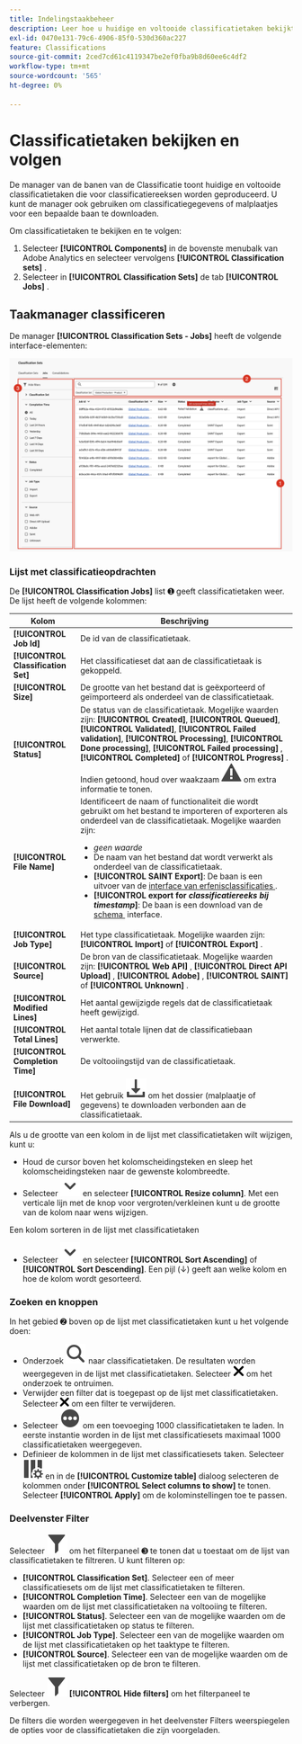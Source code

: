 ```yaml
---
title: Indelingstaakbeheer
description: Leer hoe u huidige en voltooide classificatietaken bekijkt die zijn gegenereerd op basis van classificatiesets.
exl-id: 0470e131-79c6-4906-85f0-530d360ac227
feature: Classifications
source-git-commit: 2ced7cd61c4119347be2ef0fba9b8d60ee6c4df2
workflow-type: tm+mt
source-wordcount: '565'
ht-degree: 0%

---
```


# Classificatietaken bekijken en volgen

De manager van de banen van de Classificatie toont huidige en voltooide classificatietaken die voor classificatiereeksen worden geproduceerd. U kunt de manager ook gebruiken om classificatiegegevens of malplaatjes voor een bepaalde baan te downloaden.

Om classificatietaken te bekijken en te volgen:


1. Selecteer **[!UICONTROL Components]** in de bovenste menubalk van Adobe Analytics en selecteer vervolgens **[!UICONTROL Classification sets]** .
1. Selecteer in **[!UICONTROL Classification Sets]** de tab **[!UICONTROL Jobs]** .

## Taakmanager classificeren

De manager **[!UICONTROL Classification Sets - Jobs]** heeft de volgende interface-elementen:

![&#x200B; de Reeksen van Classificaties - de Manager van de Baan &#x200B;](manage/assets/classifications-sets-jobs.png)



### Lijst met classificatieopdrachten

De **[!UICONTROL Classification Jobs]** list ➊ geeft classificatietaken weer. De lijst heeft de volgende kolommen:

| Kolom | Beschrijving |
|---|---|
| **[!UICONTROL Job Id]** | De id van de classificatietaak. |
| **[!UICONTROL Classification Set]** | Het classificatieset dat aan de classificatietaak is gekoppeld. |
| **[!UICONTROL Size]** | De grootte van het bestand dat is geëxporteerd of geïmporteerd als onderdeel van de classificatietaak. |
| **[!UICONTROL Status]** | De status van de classificatietaak. Mogelijke waarden zijn: **[!UICONTROL Created]**, **[!UICONTROL Queued]**, **[!UICONTROL Validated]**, **[!UICONTROL Failed validation]**, **[!UICONTROL Processing]**, **[!UICONTROL Done processing]**, **[!UICONTROL Failed processing]** , **[!UICONTROL Completed]** of **[!UICONTROL Progress]** . Indien getoond, houd over waakzaam ![&#x200B; Alarm &#x200B;](/help/assets/icons/Alert.svg) om extra informatie te tonen. |
| **[!UICONTROL File Name]** | Identificeert de naam of functionaliteit die wordt gebruikt om het bestand te importeren of exporteren als onderdeel van de classificatietaak. Mogelijke waarden zijn: <ul><li>*geen waarde*</li><li>De naam van het bestand dat wordt verwerkt als onderdeel van de classificatietaak.</li><li>**[!UICONTROL SAINT Export]**: De baan is een uitvoer van de [&#x200B; interface van erfenisclassificaties &#x200B;](/help/components/classifications/importer/c-working-with-saint.md).</li><li>**[!UICONTROL export for _classificatiereeks _bij_ timestamp_]**: De baan is een download van de [&#x200B; schema &#x200B;](manage/schema.md#download) interface.</li></ul> |
| **[!UICONTROL Job Type]** | Het type classificatietaak. Mogelijke waarden zijn: **[!UICONTROL Import]** of **[!UICONTROL Export]** . |
| **[!UICONTROL Source]** | De bron van de classificatietaak. Mogelijke waarden zijn: **[!UICONTROL Web API]** , **[!UICONTROL Direct API Upload]** , **[!UICONTROL Adobe]** , **[!UICONTROL SAINT]** of **[!UICONTROL Unknown]** . |
| **[!UICONTROL Modified Lines]** | Het aantal gewijzigde regels dat de classificatietaak heeft gewijzigd. |
| **[!UICONTROL Total Lines]** | Het aantal totale lijnen dat de classificatiebaan verwerkte. |
| **[!UICONTROL Completion Time]** | De voltooiingstijd van de classificatietaak. |
| **[!UICONTROL File Download]** | Het gebruik ![&#x200B; Download &#x200B;](/help/assets/icons/Download.svg) om het dossier (malplaatje of gegevens) te downloaden verbonden aan de classificatietaak. |

Als u de grootte van een kolom in de lijst met classificatietaken wilt wijzigen, kunt u:

* Houd de cursor boven het kolomscheidingsteken en sleep het kolomscheidingsteken naar de gewenste kolombreedte.
* Selecteer ![&#x200B; ChevronDown &#x200B;](/help/assets/icons/ChevronDown.svg) en selecteer **[!UICONTROL Resize column]**. Met een verticale lijn met de knop voor vergroten/verkleinen kunt u de grootte van de kolom naar wens wijzigen.

Een kolom sorteren in de lijst met classificatietaken

* Selecteer ![&#x200B; ChevronDown &#x200B;](/help/assets/icons/ChevronDown.svg) en selecteer **[!UICONTROL Sort Ascending]** of **[!UICONTROL Sort Descending]**. Een pijl (↓) geeft aan welke kolom en hoe de kolom wordt gesorteerd.


### Zoeken en knoppen

In het gebied ➋ boven op de lijst met classificatietaken kunt u het volgende doen:

* Onderzoek ![&#x200B; Onderzoek &#x200B;](/help/assets/icons/Search.svg) naar classificatietaken. De resultaten worden weergegeven in de lijst met classificatietaken. Selecteer ![&#x200B; CrossSize200 &#x200B;](/help/assets/icons/CrossSize200.svg) om het onderzoek te ontruimen.
* Verwijder een filter dat is toegepast op de lijst met classificatietaken. Selecteer ![&#x200B; CrossSize100 &#x200B;](/help/assets/icons/CrossSize100.svg) om een filter te verwijderen.
* Selecteer ![&#x200B; MoreCircle &#x200B;](/help/assets/icons/MoreCircle.svg) om een toevoeging 1000 classificatietaken te laden. In eerste instantie worden in de lijst met classificatiesets maximaal 1000 classificatietaken weergegeven.
* Definieer de kolommen in de lijst met classificatiesets taken. Selecteer ![&#x200B; ColumnSetting &#x200B;](/help/assets/icons/ColumnSetting.svg) en in de **[!UICONTROL Customize table]** dialoog selecteren de kolommen onder **[!UICONTROL Select columns to show]** te tonen. Selecteer **[!UICONTROL Apply]** om de kolominstellingen toe te passen.



### Deelvenster Filter

Selecteer ![&#x200B; Filter &#x200B;](/help/assets/icons/Filter.svg) om het filterpaneel ➌ te tonen dat u toestaat om de lijst van classificatietaken te filtreren. U kunt filteren op:

* **[!UICONTROL Classification Set]**. Selecteer een of meer classificatiesets om de lijst met classificatietaken te filteren.
* **[!UICONTROL Completion Time]**. Selecteer een van de mogelijke waarden om de lijst met classificatietaken na voltooiing te filteren.
* **[!UICONTROL Status]**. Selecteer een van de mogelijke waarden om de lijst met classificatietaken op status te filteren.
* **[!UICONTROL Job Type]**. Selecteer een van de mogelijke waarden om de lijst met classificatietaken op het taaktype te filteren.
* **[!UICONTROL Source]**. Selecteer een van de mogelijke waarden om de lijst met classificatietaken op de bron te filteren.


Selecteer ![&#x200B; Filter &#x200B;](/help/assets/icons/Filter.svg) **[!UICONTROL Hide filters]** om het filterpaneel te verbergen.

De filters die worden weergegeven in het deelvenster Filters weerspiegelen de opties voor de classificatietaken die zijn voorgeladen.


<!--

**[!UICONTROL Components]** > **[!UICONTROL Classification sets]** > **[!UICONTROL Jobs]**

You cannot create jobs from this interface. Create jobs by uploading data to a classification set (either manually or through a configured external location), requesting a download file, or requesting a template file.

## Filter classification sets

The left side of the Classification set job manager provides filter settings to locate the desired job. Clicking the filter icon toggles the filter settings visibility. You can filter Classification sets by **[!UICONTROL Classification set]**, **[!UICONTROL Completion time]**, **[!UICONTROL Status]**, **[!UICONTROL Job Type]**, or **[!UICONTROL Source]**.

![Classification set job filters](../assets/classification-set-job-filters.png)

Additional filter options are available above the Classification set job manager columns:

* **[!UICONTROL Search by title]**: Search for jobs by filename.
* **[!UICONTROL Load more]**: The Classification set job manager initially displays up to 1000 jobs. If more jobs exist, click this button to load 1000 more jobs.
* **Show/Hide columns**: Toggle visibility for any column besides [!UICONTROL Filename] and [!UICONTROL Completion time].

## Classification set job manager columns

The following columns are available in the Classification set job manager:

* **[!UICONTROL Filename]**: The name of the upload or download file.
* **[!UICONTROL Classification set]**: The name of the Classification set that the file applies to. You can click the Classification set name to reach the Classification set's [Settings](manage/settings.md).
* **[!UICONTROL Size]**: The size of the file.
* **[!UICONTROL Status]**: The status of the job processing the file.
  * **[!UICONTROL Created]**: The job was submitted.
  * **[!UICONTROL Queued]**: The file is ready to be processed, and is waiting for a classification server to process the file.
  * **[!UICONTROL Validated]**: The file is valid and is waiting to be processed.
  * **[!UICONTROL Failed validation]**: The file is formatted incorrectly or otherwise invalid. The file does not go through processing.
  * **[!UICONTROL Processing]**: The file is actively being processed by Adobe.
  * **[!UICONTROL Failed processing]**: The file failed processing.
  * **[!UICONTROL Complete]**: Processing is complete. Classification data is visible in reporting.
  * **[!UICONTROL Failed]**: Generic failure not related to validation or processing.
* **[!UICONTROL Job type]**: The type of job.
* **[!UICONTROL Source]**: The job source.
* **[!UICONTROL File download]**: Only applies to download jobs, such as downloading classification data or downloading templates. When a download is ready, this column provides a download link.
* **[!UICONTROL Modified lines]**: The number of modified lines.
* **[!UICONTROL Completed lines]**: The number of completed lines.
* **[!UICONTROL Completion time]**: The date and time that the job completed (or failed).
-->